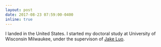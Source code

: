```yaml
---
layout: post
date: 2017-08-23 07:59:00-0400
inline: true
---
```


I landed in the United States. I started my doctoral study at University of Wisconsin Milwaukee, under the supervison of [Jake Luo](https://uwm.edu/healthsciences/directory/luo-jake/).


